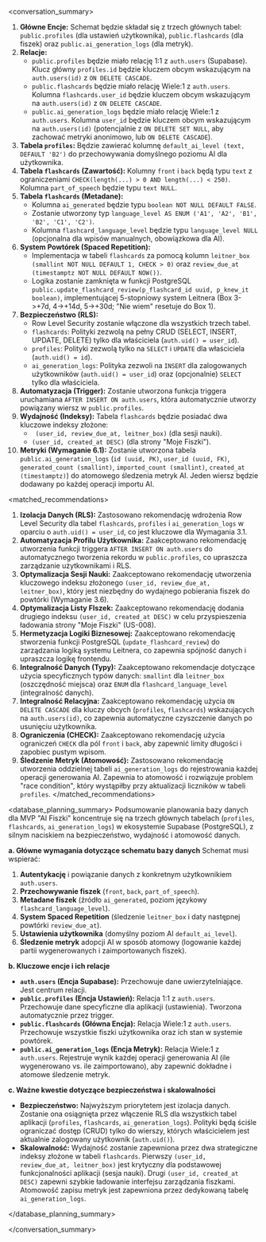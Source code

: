 <conversation_summary>
<decisions>
1.  **Główne Encje:** Schemat będzie składał się z trzech głównych tabel: `public.profiles` (dla ustawień użytkownika), `public.flashcards` (dla fiszek) oraz `public.ai_generation_logs` (dla metryk).
2.  **Relacje:**
    * `public.profiles` będzie miało relację 1:1 z `auth.users` (Supabase). Klucz główny `profiles.id` będzie kluczem obcym wskazującym na `auth.users(id)` z `ON DELETE CASCADE`.
    * `public.flashcards` będzie miało relację Wiele:1 z `auth.users`. Kolumna `flashcards.user_id` będzie kluczem obcym wskazującym na `auth.users(id)` z `ON DELETE CASCADE`.
    * `public.ai_generation_logs` będzie miało relację Wiele:1 z `auth.users`. Kolumna `user_id` będzie kluczem obcym wskazującym na `auth.users(id)` (potencjalnie z `ON DELETE SET NULL`, aby zachować metryki anonimowo, lub `ON DELETE CASCADE`).
3.  **Tabela `profiles`:** Będzie zawierać kolumnę `default_ai_level (text, DEFAULT 'B2')` do przechowywania domyślnego poziomu AI dla użytkownika.
4.  **Tabela `flashcards` (Zawartość):** Kolumny `front` i `back` będą typu `text` z ograniczeniami `CHECK(length(...) > 0 AND length(...) < 250)`. Kolumna `part_of_speech` będzie typu `text NULL`.
5.  **Tabela `flashcards` (Metadane):**
    * Kolumna `ai_generated` będzie typu `boolean NOT NULL DEFAULT FALSE`.
    * Zostanie utworzony typ `language_level AS ENUM ('A1', 'A2', 'B1', 'B2', 'C1', 'C2')`.
    * Kolumna `flashcard_language_level` będzie typu `language_level NULL` (opcjonalna dla wpisów manualnych, obowiązkowa dla AI).
6.  **System Powtórek (Spaced Repetition):**
    * Implementacja w tabeli `flashcards` za pomocą kolumn `leitner_box (smallint NOT NULL DEFAULT 1, CHECK > 0)` oraz `review_due_at (timestamptz NOT NULL DEFAULT NOW())`.
    * Logika zostanie zamknięta w funkcji PostgreSQL `public.update_flashcard_review(p_flashcard_id uuid, p_knew_it boolean)`, implementującej 5-stopniowy system Leitnera (Box 3->+7d, 4->+14d, 5->+30d; "Nie wiem" resetuje do Box 1).
7.  **Bezpieczeństwo (RLS):**
    * Row Level Security zostanie włączone dla wszystkich trzech tabel.
    * `flashcards`: Polityki zezwolą na pełny CRUD (SELECT, INSERT, UPDATE, DELETE) tylko dla właściciela (`auth.uid() = user_id`).
    * `profiles`: Polityki zezwolą tylko na `SELECT` i `UPDATE` dla właściciela (`auth.uid() = id`).
    * `ai_generation_logs`: Polityka zezwoli na `INSERT` dla zalogowanych użytkowników (`auth.uid() = user_id`) oraz (opcjonalnie) `SELECT` tylko dla właściciela.
8.  **Automatyzacja (Trigger):** Zostanie utworzona funkcja triggera uruchamiana `AFTER INSERT ON auth.users`, która automatycznie utworzy powiązany wiersz w `public.profiles`.
9.  **Wydajność (Indeksy):** Tabela `flashcards` będzie posiadać dwa kluczowe indeksy złożone:
    * ` (user_id, review_due_at, leitner_box)` (dla sesji nauki).
    * `(user_id, created_at DESC)` (dla strony "Moje Fiszki").
10. **Metryki (Wymaganie 6.1):** Zostanie utworzona tabela `public.ai_generation_logs` (`id (uuid, PK)`, `user_id (uuid, FK)`, `generated_count (smallint)`, `imported_count (smallint)`, `created_at (timestamptz)`) do atomowego śledzenia metryk AI. Jeden wiersz będzie dodawany po każdej operacji importu AI.
</decisions>

<matched_recommendations>
1.  **Izolacja Danych (RLS):** Zastosowano rekomendację wdrożenia Row Level Security dla tabel `flashcards`, `profiles` i `ai_generation_logs` w oparciu o `auth.uid() = user_id`, co jest kluczowe dla Wymagania 3.1.
2.  **Automatyzacja Profilu Użytkownika:** Zaakceptowano rekomendację utworzenia funkcji triggera `AFTER INSERT ON auth.users` do automatycznego tworzenia rekordu w `public.profiles`, co upraszcza zarządzanie użytkownikami i RLS.
3.  **Optymalizacja Sesji Nauki:** Zaakceptowano rekomendację utworzenia kluczowego indeksu złożonego `(user_id, review_due_at, leitner_box)`, który jest niezbędny do wydajnego pobierania fiszek do powtórki (Wymaganie 3.6).
4.  **Optymalizacja Listy FIszek:** Zaakceptowano rekomendację dodania drugiego indeksu `(user_id, created_at DESC)` w celu przyspieszenia ładowania strony "Moje Fiszki" (US-008).
5.  **Hermetyzacja Logiki Biznesowej:** Zaakceptowano rekomendację stworzenia funkcji PostgreSQL (`update_flashcard_review`) do zarządzania logiką systemu Leitnera, co zapewnia spójność danych i upraszcza logikę frontendu.
6.  **Integralność Danych (Typy):** Zaakceptowano rekomendacje dotyczące użycia specyficznych typów danych: `smallint` dla `leitner_box` (oszczędność miejsca) oraz `ENUM` dla `flashcard_language_level` (integralność danych).
7.  **Integralność Relacyjna:** Zaakceptowano rekomendację użycia `ON DELETE CASCADE` dla kluczy obcych (`profiles`, `flashcards`) wskazujących na `auth.users(id)`, co zapewnia automatyczne czyszczenie danych po usunięciu użytkownika.
8.  **Ograniczenia (CHECK):** Zaakceptowano rekomendację użycia ograniczeń `CHECK` dla pól `front` i `back`, aby zapewnić limity długości i zapobiec pustym wpisom.
9.  **Śledzenie Metryk (Atomowość):** Zastosowano rekomendację utworzenia oddzielnej tabeli `ai_generation_logs` do rejestrowania każdej operacji generowania AI. Zapewnia to atomowość i rozwiązuje problem "race condition", który wystąpiłby przy aktualizacji liczników w tabeli `profiles`.
</matched_recommendations>

<database_planning_summary>
Podsumowanie planowania bazy danych dla MVP "AI Fiszki" koncentruje się na trzech głównych tabelach (`profiles`, `flashcards`, `ai_generation_logs`) w ekosystemie Supabase (PostgreSQL), z silnym naciskiem na bezpieczeństwo, wydajność i atomowość danych.

**a. Główne wymagania dotyczące schematu bazy danych**
Schemat musi wspierać:
1.  **Autentykację** i powiązanie danych z konkretnym użytkownikiem `auth.users`.
2.  **Przechowywanie fiszek** (`front`, `back`, `part_of_speech`).
3.  **Metadane fiszek** (źródło `ai_generated`, poziom językowy `flashcard_language_level`).
4.  **System Spaced Repetition** (śledzenie `leitner_box` i daty następnej powtórki `review_due_at`).
5.  **Ustawienia użytkownika** (domyślny poziom AI `default_ai_level`).
6.  **Śledzenie metryk** adopcji AI w sposób atomowy (logowanie każdej partii wygenerowanych i zaimportowanych fiszek).

**b. Kluczowe encje i ich relacje**
* **`auth.users` (Encja Supabase):** Przechowuje dane uwierzytelniające. Jest centrum relacji.
* **`public.profiles` (Encja Ustawień):** Relacja 1:1 z `auth.users`. Przechowuje dane specyficzne dla aplikacji (ustawienia). Tworzona automatycznie przez trigger.
* **`public.flashcards` (Główna Encja):** Relacja Wiele:1 z `auth.users`. Przechowuje wszystkie fiszki użytkownika oraz ich stan w systemie powtórek.
* **`public.ai_generation_logs` (Encja Metryk):** Relacja Wiele:1 z `auth.users`. Rejestruje wynik każdej operacji generowania AI (ile wygenerowano vs. ile zaimportowano), aby zapewnić dokładne i atomowe śledzenie metryk.

**c. Ważne kwestie dotyczące bezpieczeństwa i skalowalności**
* **Bezpieczeństwo:** Najwyższym priorytetem jest izolacja danych. Zostanie ona osiągnięta przez włączenie RLS dla wszystkich tabel aplikacji (`profiles`, `flashcards`, `ai_generation_logs`). Polityki będą ściśle ograniczać dostęp (CRUD) tylko do wierszy, których właścicielem jest aktualnie zalogowany użytkownik (`auth.uid()`).
* **Skalowalność:** Wydajność zostanie zapewniona przez dwa strategiczne indeksy złożone w tabeli `flashcards`. Pierwszy `(user_id, review_due_at, leitner_box)` jest krytyczny dla podstawowej funkcjonalności aplikacji (sesja nauki). Drugi `(user_id, created_at DESC)` zapewni szybkie ładowanie interfejsu zarządzania fiszkami. Atomowość zapisu metryk jest zapewniona przez dedykowaną tabelę `ai_generation_logs`.

</database_planning_summary>

</conversation_summary>